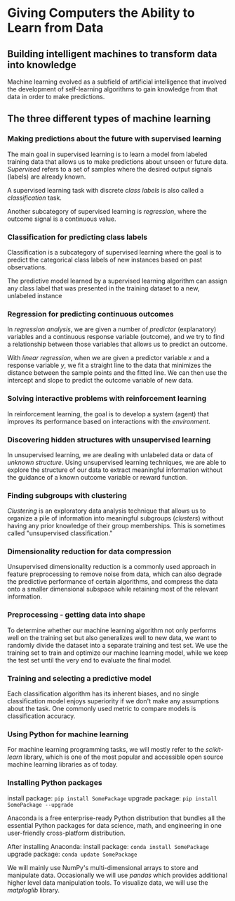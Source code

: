# Giving Computers the Ability to Learn from Data

## Building intelligent machines to transform data into knowledge
Machine learning evolved as a subfield of artificial intelligence that involved the development of self-learning algorithms to gain knowledge from that data in order to make predictions.

## The three different types of machine learning

### Making predictions about the future with supervised learning
The main goal in supervised learning is to learn a model from labeled training data that allows us to make predictions about unseen or future data.  *Supervised* refers to a set of samples where the desired output signals (labels) are already known.

A supervised learning task with discrete *class labels* is also called a *classification* task.

Another subcategory of supervised learning is *regression*, where the outcome signal is a continuous value.

### Classification for predicting class labels
Classification is a subcategory of supervised learning where the goal is to predict the categorical class labels of new instances based on past observations.

The predictive model learned by a supervised learning algorithm can assign any class label that was presented in the training dataset to a new, unlabeled instance

### Regression for predicting continuous outcomes
In *regression analysis*, we are given a number of *predictor* (explanatory) variables and a continuous response variable (outcome), and we try to find a relationship between those variables that allows us to predict an outcome.

With *linear regression*, when we are given a predictor variable *x* and a response variable *y*, we fit a straight line to the data that minimizes the distance between the sample points and the fitted line.  We can then use the intercept and slope to predict the outcome variable of new data.

### Solving interactive problems with reinforcement learning
In reinforcement learning, the goal is to develop a system (agent) that improves its performance based on interactions with the *environment*.

### Discovering hidden structures with unsupervised learning
In unsupervised learning, we are dealing with unlabeled data or data of *unknown structure*.  Using unsupervised learning techniques, we are able to explore the structure of our data to extract meaningful information without the guidance of a known outcome variable or reward function.

### Finding subgroups with clustering
*Clustering* is an exploratory data analysis technique that allows us to organize a pile of information into meaningful subgroups (*clusters*) without having any prior knowledge of their group memberships.  This is sometimes called "unsupervised classification."

### Dimensionality reduction for data compression
Unsupervised dimensionality reduction is a commonly used approach in feature preprocessing to remove noise from data, which can also degrade the predictive performance of certain algorithms, and compress the data onto a smaller dimensional subspace while retaining most of the relevant information.

### Preprocessing - getting data into shape
To determine whether our machine learning algorithm not only performs well on the training set but also generalizes well to new data, we want to randomly divide the dataset into a separate training and test set.  We use the training set to train and optimize our machine learning model, while we keep the test set until the very end to evaluate the final model.

### Training and selecting a predictive model
Each classification algorithm has its inherent biases, and no single classification model enjoys superiority if we don't make any assumptions about the task.  One commonly used metric to compare models is classification accuracy.

### Using Python for machine learning
For machine learning programming tasks, we will mostly refer to the *scikit-learn* library, which is one of the most popular and accessible open source machine learning libraries as of today.

### Installing Python packages
install package: `pip install SomePackage`
upgrade package: `pip install SomePackage --upgrade`

Anaconda is a free enterprise-ready Python distribution that bundles all the essential Python packages for data science, math, and engineering in one user-friendly cross-platform distribution.

After installing Anaconda:
install package: `conda install SomePackage`
upgrade package: `conda update SomePackage`

We will mainly use NumPy's multi-dimensional arrays to store and manipulate data.  Occasionally we will use *pandas* which provides additional higher level data manipulation tools.  To visualize data, we will use the *matploglib* library.
